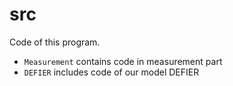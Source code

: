 # src

Code of this program.

- `Measurement` contains code in measurement part
- `DEFIER` includes code of our model DEFIER
